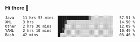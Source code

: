 ### Hi there 👋

<!--
**urzz/urzz** is a ✨ _special_ ✨ repository because its `README.md` (this file) appears on your GitHub profile.

Here are some ideas to get you started:

- 🔭 I’m currently working on ...
- 🌱 I’m currently learning ...
- 👯 I’m looking to collaborate on ...
- 🤔 I’m looking for help with ...
- 💬 Ask me about ...
- 📫 How to reach me: ...
- 😄 Pronouns: ...
- ⚡ Fun fact: ...
-->

<!--START_SECTION:waka-->
```text
Java    11 hrs 53 mins  ██████████████▒░░░░░░░░░░   57.51 % 
XML     3 hrs           ███▓░░░░░░░░░░░░░░░░░░░░░   14.50 % 
Other   2 hrs 30 mins   ███░░░░░░░░░░░░░░░░░░░░░░   12.09 % 
YAML    2 hrs 10 mins   ██▓░░░░░░░░░░░░░░░░░░░░░░   10.49 % 
Bash    42 mins         █░░░░░░░░░░░░░░░░░░░░░░░░   03.46 % 
```
<!--END_SECTION:waka-->
